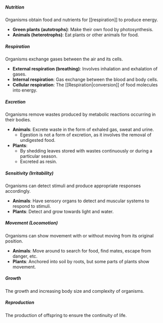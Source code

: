 ##### Nutrition
Organisms obtain food and nutrients for [[respiration]] to produce energy.
- **Green plants (autotrophs)**: Make their own food by photosynthesis.
- **Animals (heterotrophs)**: Eat plants or other animals for food.

##### Respiration
Organisms exchange gases between the air and its cells.
- **External respiration (breathing)**: Involves inhalation and exhalation of gases.
- **Internal respiration**: Gas exchange between the blood and body cells.
- **Cellular respiration**: The [[Respiration|conversion]] of food molecules into energy.

##### Excretion
Organisms remove wastes produced by metabolic reactions occurring in their bodies.
- **Animals**: Excrete waste in the form of exhaled gas, sweat and urine.
	- Egestion is not a form of excretion, as it involves the removal of undigested food.
- **Plants**:
	- By shedding leaves stored with wastes continuously or during a particular season.
	- Excreted as resin.

##### Sensitivity (Irritability)
Organisms can detect stimuli and produce appropriate responses accordingly.
- **Animals**: Have sensory organs to detect and muscular systems to respond to stimuli.
- **Plants**: Detect and grow towards light and water.

##### Movement (Locomotion)
Organisms can show movement with or without moving from its original position.
- **Animals**: Move around to search for food, find mates, escape from danger, etc.
- **Plants**: Anchored into soil by roots, but some parts of plants show movement.

##### Growth
The growth and increasing body size and complexity of organisms.

##### Reproduction
The production of offspring to ensure the continuity of life.
